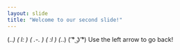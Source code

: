 ```yaml
---
layout: slide
title: "Welcome to our second slide!"
---
```

(._.) ( l: ) ( .-. ) ( :l ) (._.) ( ͡° ͜ʖ ͡°)
Use the left arrow to go back!
